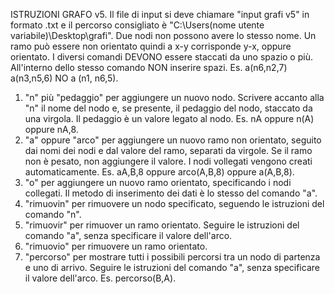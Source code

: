 ISTRUZIONI GRAFO v5.
Il file di input si deve chiamare "input grafi v5" in formato .txt e il percorso consigliato è "C:\Users\(nome utente variabile)\Desktop\grafi".
Due nodi non possono avere lo stesso nome.
Un ramo può essere non orientato quindi a x-y corrisponde y-x, oppure orientato.
I diversi comandi DEVONO essere staccati da uno spazio o più. All'interno dello stesso comando NON inserire spazi.
    Es. a(n6,n2,7) a(n3,n5,6) 		NO a (n1, n6,5).
1) "n" più "pedaggio" per aggiungere un nuovo nodo. Scrivere accanto alla "n" il nome del nodo e, se presente, il pedaggio del nodo, staccato da una virgola. Il pedaggio è un valore legato al nodo.
    Es. nA oppure n(A) oppure nA,8.
2) "a" oppure "arco" per aggiungere un nuovo ramo non orientato, seguito dai nomi dei nodi e dal valore del ramo, separati da virgole. Se il ramo non è pesato, non aggiungere il valore. I nodi vollegati vengono creati automaticamente.
    Es. aA,B,8 oppure arco(A,B,8) oppure a(A,B,8).
3) "o" per aggiungere un nuovo ramo orientato, specificando i nodi collegati. Il metodo di inserimento dei dati è lo stesso del comando "a".
4) "rimuovin" per rimuovere un nodo specificato, seguendo le istruzioni del comando "n". 
5) "rimuovir" per rimuover un ramo orientato. Seguire le istruzioni del comando "a", senza specificare il valore dell'arco.
6) "rimuovio" per rimuovere un ramo orientato.
7) "percorso" per mostrare tutti i possibili percorsi tra un nodo di partenza e uno di arrivo. Seguire le istruzioni del comando "a", senza specificare il valore dell'arco.
    Es. percorso(B,A).
